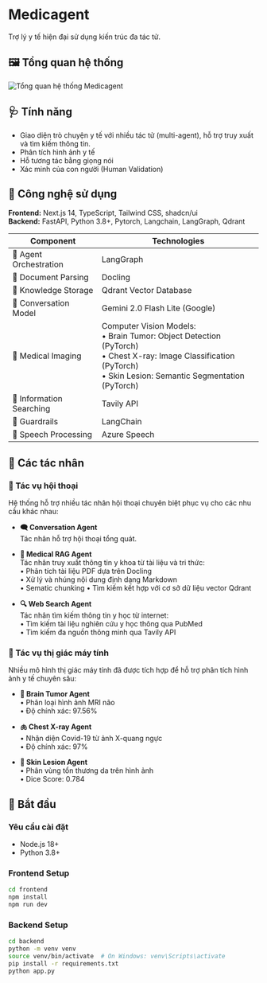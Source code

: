 # Medicagent

Trợ lý y tế hiện đại sử dụng kiến trúc đa tác tử.

## 🖼️ Tổng quan hệ thống

![Tổng quan hệ thống Medicagent](backend/assets/Medicagent.png)

## 🩺 Tính năng

- Giao diện trò chuyện y tế với nhiều tác tử (multi-agent), hỗ trợ truy xuất và tìm kiếm thông tin.
- Phân tích hình ảnh y tế
- Hỗ tương tác bằng giọng nói
- Xác minh của con người (Human Validation)

## 🔧 Công nghệ sử dụng

**Frontend:** Next.js 14, TypeScript, Tailwind CSS, shadcn/ui  
**Backend:** FastAPI, Python 3.8+, Pytorch, Langchain, LangGraph, Qdrant

| Component | Technologies |
|-----------|-------------|
| 🔹 Agent Orchestration | LangGraph |
| 🔹 Document Parsing | Docling |
| 🔹 Knowledge Storage | Qdrant Vector Database |
| 🔹 Conversation Model | Gemini 2.0 Flash Lite (Google) |
| 🔹 Medical Imaging | Computer Vision Models:<br>• Brain Tumor: Object Detection (PyTorch)<br>• Chest X-ray: Image Classification (PyTorch)<br>• Skin Lesion: Semantic Segmentation (PyTorch) |
| 🔹 Information Searching | Tavily API |
| 🔹 Guardrails | LangChain |
| 🔹 Speech Processing | Azure Speech |

## 📌 Các tác nhân

### 🧠 Tác vụ hội thoại

Hệ thống hỗ trợ nhiều tác nhân hội thoại chuyên biệt phục vụ cho các nhu cầu  khác nhau:

- **🗨️ Conversation Agent**  
  Tác nhân hỗ trợ hội thoại tổng quát.

- **📄 Medical RAG Agent**  
  Tác nhân truy xuất thông tin y khoa từ tài liệu và tri thức:  
  • Phân tích tài liệu PDF dựa trên Docling  
  • Xử lý và nhúng nội dung định dạng Markdown  
  • Sematic chunking
  • Tìm kiếm kết hợp với cơ sở dữ liệu vector Qdrant  

- **🔍 Web Search Agent**  
  Tác nhân tìm kiếm thông tin y học từ internet:  
  • Tìm kiếm tài liệu nghiên cứu y học thông qua PubMed  
  • Tìm kiếm đa nguồn thông minh qua Tavily API

### 🧬 Tác vụ thị giác máy tính

Nhiều mô hình thị giác máy tính đã được tích hợp để hỗ trợ phân tích hình ảnh y tế chuyên sâu:

- **🧠 Brain Tumor Agent**  
  • Phân loại hình ảnh MRI não  
  • Độ chính xác: 97.56%

- **🫁 Chest X-ray Agent**  
  • Nhận diện Covid-19 từ ảnh X-quang ngực  
  • Độ chính xác: 97%

- **🦠 Skin Lesion Agent**  
  • Phân vùng tổn thương da trên hình ảnh  
  • Dice Score: 0.784

## 🚀 Bắt đầu 

### Yêu cầu cài đặt

- Node.js 18+ 
- Python 3.8+

### Frontend Setup

```bash
cd frontend
npm install
npm run dev
```

### Backend Setup


```bash
cd backend
python -m venv venv
source venv/bin/activate  # On Windows: venv\Scripts\activate
pip install -r requirements.txt
python app.py
```
